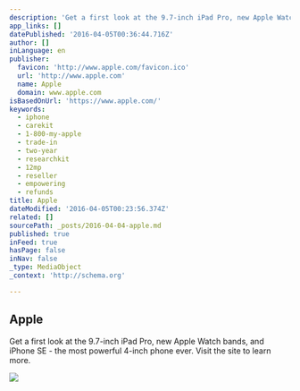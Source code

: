 ```yaml
---
description: 'Get a first look at the 9.7-inch iPad Pro, new Apple Watch bands, and iPhone SE - the most powerful 4-inch phone ever. Visit the site to learn more.'
app_links: []
datePublished: '2016-04-05T00:36:44.716Z'
author: []
inLanguage: en
publisher:
  favicon: 'http://www.apple.com/favicon.ico'
  url: 'http://www.apple.com'
  name: Apple
  domain: www.apple.com
isBasedOnUrl: 'https://www.apple.com/'
keywords:
  - iphone
  - carekit
  - 1-800-my-apple
  - trade-in
  - two-year
  - researchkit
  - 12mp
  - reseller
  - empowering
  - refunds
title: Apple
dateModified: '2016-04-05T00:23:56.374Z'
related: []
sourcePath: _posts/2016-04-04-apple.md
published: true
inFeed: true
hasPage: false
inNav: false
_type: MediaObject
_context: 'http://schema.org'

---
```

<article style=""><h1>Apple</h1><p>Get a first look at the 9.7-inch iPad Pro, new Apple Watch bands, and iPhone SE - the most powerful 4-inch phone ever. Visit the site to learn more.</p><img src="http://images.apple.com/home/images/og.jpg?201603221644" /></article>